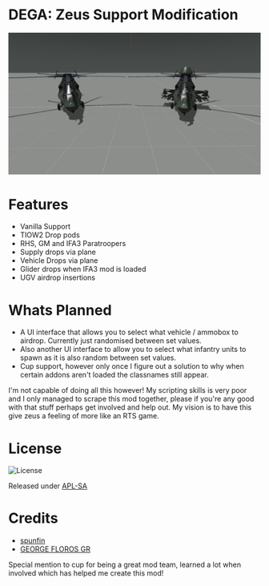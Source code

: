 DEGA: Zeus Support Modification
==============

![AH99E Front View](https://raw.githubusercontent.com/deltagamer/DEGA_AH99E/main/Release_Notes/20210218215041_1.jpg)

Features
=========
* Vanilla Support
* TIOW2 Drop pods
* RHS, GM and IFA3 Paratroopers
* Supply drops via plane
* Vehicle Drops via plane
* Glider drops when IFA3 mod is loaded
* UGV airdrop insertions

Whats Planned
=========

* A UI interface that allows you to select what vehicle / ammobox to airdrop. Currently just randomised between set values.
* Also another UI interface to allow you to select what infantry units to spawn as it is also random between set values.
* Cup support, however only once I figure out a solution to why when certain addons aren't loaded the classnames still appear.

I'm not capable of doing all this however! My scripting skills is very poor and I only managed to scrape this mod together, please if you're any good with that stuff perhaps get involved and help out. My vision is to have this give zeus a feeling of more like an RTS game.

License
=============

![License](https://www.bohemia.net/assets/img/licenses/APL-SA.png)

Released under [APL-SA](https://www.bohemia.net/community/licenses/arma-public-license-share-alike/)

Credits
=============

* [spunfin](https://forums.bohemia.net/forums/topic/155690-ai-spawn-script-pack/)
* [GEORGE FLOROS GR](https://forums.bohemia.net/forums/topic/215257-gf-cargo-airdrops-script/)


Special mention to cup for being a great mod team, learned a lot when involved which has helped me create this mod!
